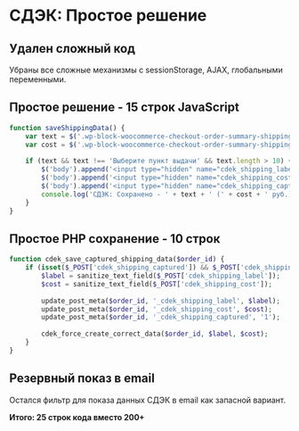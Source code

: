 # СДЭК: Простое решение

## Удален сложный код
Убраны все сложные механизмы с sessionStorage, AJAX, глобальными переменными.

## Простое решение - 15 строк JavaScript
```javascript
function saveShippingData() {
    var text = $('.wp-block-woocommerce-checkout-order-summary-shipping-block .wc-block-components-totals-item__label').text().trim();
    var cost = $('.wp-block-woocommerce-checkout-order-summary-shipping-block .wc-block-components-totals-item__value').text().replace(/[^\d]/g, '');
    
    if (text && text !== 'Выберите пункт выдачи' && text.length > 10) {
        $('body').append('<input type="hidden" name="cdek_shipping_label" value="' + text + '">');
        $('body').append('<input type="hidden" name="cdek_shipping_cost" value="' + cost + '">');
        $('body').append('<input type="hidden" name="cdek_shipping_captured" value="1">');
        console.log('СДЭК: Сохранено - ' + text + ' (' + cost + ' руб.)');
    }
}
```

## Простое PHP сохранение - 10 строк
```php
function cdek_save_captured_shipping_data($order_id) {
    if (isset($_POST['cdek_shipping_captured']) && $_POST['cdek_shipping_captured'] === '1') {
        $label = sanitize_text_field($_POST['cdek_shipping_label']);
        $cost = sanitize_text_field($_POST['cdek_shipping_cost']);
        
        update_post_meta($order_id, '_cdek_shipping_label', $label);
        update_post_meta($order_id, '_cdek_shipping_cost', $cost);
        update_post_meta($order_id, '_cdek_shipping_captured', '1');
        
        cdek_force_create_correct_data($order_id, $label, $cost);
    }
}
```

## Резервный показ в email
Остался фильтр для показа данных СДЭК в email как запасной вариант.

**Итого: 25 строк кода вместо 200+**